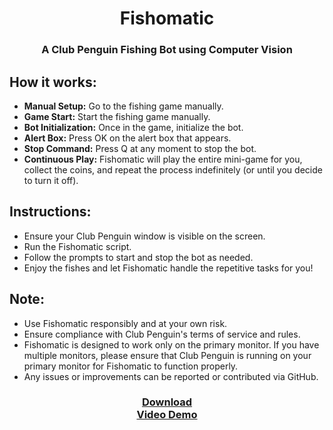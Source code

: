 
<h1 align="center"> Fishomatic </h1>   
<h3 align="center"> A Club Penguin Fishing Bot using Computer Vision </h3>

## **How it works:**
- **Manual Setup:** Go to the fishing game manually.<br>
- **Game Start:** Start the fishing game manually.<br>
- **Bot Initialization:** Once in the game, initialize the bot.<br>
- **Alert Box:** Press OK on the alert box that appears.<br>
- **Stop Command:** Press Q at any moment to stop the bot.<br>
- **Continuous Play:** Fishomatic will play the entire mini-game for you, collect the coins, and repeat the process indefinitely (or until you decide to turn it off).

## **Instructions:**
- Ensure your Club Penguin window is visible on the screen.<br>
- Run the Fishomatic script.<br>
- Follow the prompts to start and stop the bot as needed.<br>
- Enjoy the fishes and let Fishomatic handle the repetitive tasks for you!<br>
## **Note:**
- Use Fishomatic responsibly and at your own risk.<br>
- Ensure compliance with Club Penguin's terms of service and rules.<br>
- Fishomatic is designed to work only on the primary monitor. If you have multiple monitors, please ensure that Club Penguin is running on your primary monitor for Fishomatic to function properly.<br>
- Any issues or improvements can be reported or contributed via GitHub.

<div align="center">
  <h3>
  <a href="https://mega.nz/folder/rkJQXRoI#w2UAo9quYIJSZnmEBqo_Jw">Download</a> <br>
  <a href="https://youtu.be/bfQyuYacBGg"> Video Demo
  </h3>
</div>
